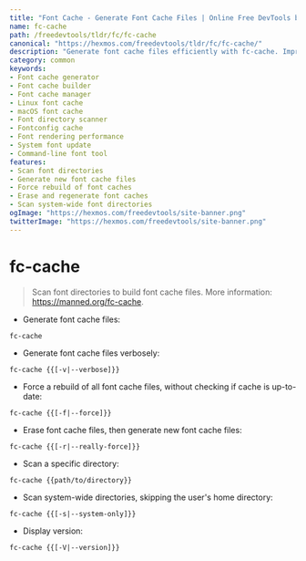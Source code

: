 ```yaml
---
title: "Font Cache - Generate Font Cache Files | Online Free DevTools by Hexmos"
name: fc-cache
path: /freedevtools/tldr/fc/fc-cache
canonical: "https://hexmos.com/freedevtools/tldr/fc/fc-cache/"
description: "Generate font cache files efficiently with fc-cache. Improve font loading and application performance by rebuilding font caches. Free online tool, no registration required."
category: common
keywords:
- Font cache generator
- Font cache builder
- Font cache manager
- Linux font cache
- macOS font cache
- Font directory scanner
- Fontconfig cache
- Font rendering performance
- System font update
- Command-line font tool
features:
- Scan font directories
- Generate new font cache files
- Force rebuild of font caches
- Erase and regenerate font caches
- Scan system-wide font directories
ogImage: "https://hexmos.com/freedevtools/site-banner.png"
twitterImage: "https://hexmos.com/freedevtools/site-banner.png"
---
```


# fc-cache

> Scan font directories to build font cache files.
> More information: <https://manned.org/fc-cache>.

- Generate font cache files:

`fc-cache`

- Generate font cache files verbosely:

`fc-cache {{[-v|--verbose]}}`

- Force a rebuild of all font cache files, without checking if cache is up-to-date:

`fc-cache {{[-f|--force]}}`

- Erase font cache files, then generate new font cache files:

`fc-cache {{[-r|--really-force]}}`

- Scan a specific directory:

`fc-cache {{path/to/directory}}`

- Scan system-wide directories, skipping the user's home directory:

`fc-cache {{[-s|--system-only]}}`

- Display version:

`fc-cache {{[-V|--version]}}`
